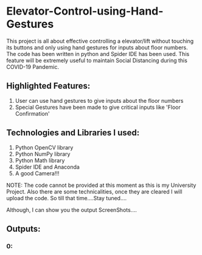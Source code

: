 # Elevator-Control-using-Hand-Gestures
This project is all about effective controlling a elevator/lift without touching its buttons and only using hand gestures for inputs about floor numbers. The code has been written in python and Spider IDE has been used. This feature will be extremely useful to maintain Social Distancing during this COVID-19 Pandemic.

## Highlighted Features:

1) User can use hand gestures to give inputs about the floor numbers
2) Special Gestures have been made to give critical inputs like 'Floor Confirmation'

## Technologies and Libraries I used:

1) Python OpenCV library
2) Python NumPy library
3) Python Math library
4) Spider IDE and Anaconda
5) A good Camera!!!

NOTE: The code cannot be provided at this moment as this is my University Project. Also there are some technicalities, once they are cleared I will upload the code. So till that time....Stay tuned....

Although, I can show you the output ScreenShots....

## Outputs:

### 0:


